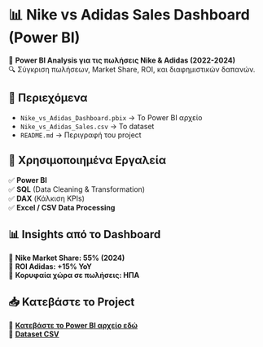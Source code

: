 # 📊 Nike vs Adidas Sales Dashboard (Power BI)

🚀 **Power BI Analysis για τις πωλήσεις Nike & Adidas (2022-2024)**  
🔍 Σύγκριση πωλήσεων, Market Share, ROI, και διαφημιστικών δαπανών.

## 📂 Περιεχόμενα
- `Nike_vs_Adidas_Dashboard.pbix` → Το Power BI αρχείο  
- `Nike_vs_Adidas_Sales.csv` → Το dataset  
- `README.md` → Περιγραφή του project  

## 🔹 Χρησιμοποιημένα Εργαλεία
✅ **Power BI**  
✅ **SQL** (Data Cleaning & Transformation)  
✅ **DAX** (Κάλκιση KPIs)  
✅ **Excel / CSV Data Processing**  

## 📊 Insights από το Dashboard
📌 **Nike Market Share: 55% (2024)**  
📌 **ROI Adidas: +15% YoY**  
📌 **Κορυφαία χώρα σε πωλήσεις: ΗΠΑ**  

## 📥 Κατεβάστε το Project
📎 **[Κατεβάστε το Power BI αρχείο εδώ](LINK_TO_GITHUB_FILE)**  
📎 **[Dataset CSV](LINK_TO_GITHUB_CSV)**  



